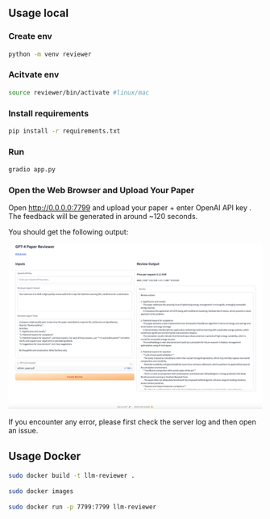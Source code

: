 ## Usage local

### Create env

```bash
python -m venv reviewer
```

### Acitvate env

```bash
source reviewer/bin/activate #linux/mac
```

### Install requirements

```bash
pip install -r requirements.txt
```

### Run

```bash
gradio app.py
```

### Open the Web Browser and Upload Your Paper

Open http://0.0.0.0:7799 and upload your paper + enter OpenAI API key . The feedback will be generated in around ~120 seconds.

You should get the following output:

![demo](/assets/demo.png)

If you encounter any error, please first check the server log and then open an issue.

## Usage Docker

```bash
sudo docker build -t llm-reviewer .
```

```bash
sudo docker images
```

```bash
sudo docker run -p 7799:7799 llm-reviewer
```